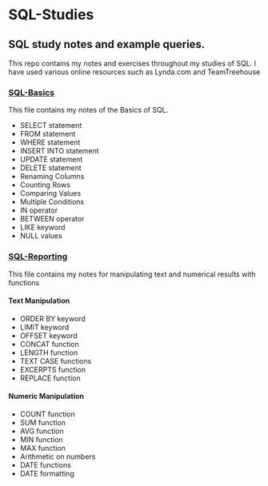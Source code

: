 # SQL-Studies
## SQL study notes and example queries.

This repo contains my notes and exercises throughout my studies of SQL.
I have used various online resources such as Lynda.com and TeamTreehouse

### [SQL-Basics](https://github.com/HorgeJ/SQL-Studies/blob/master/SQL-Basics.md)
This file contains my notes of the Basics of SQL.

* SELECT statement
* FROM statement
* WHERE statement
* INSERT INTO statement
* UPDATE statement
* DELETE statement
* Renaming Columns
* Counting Rows
* Comparing Values
* Multiple Conditions
* IN operator
* BETWEEN operator
* LIKE keyword
* NULL values

### [SQL-Reporting](https://github.com/HorgeJ/SQL-Studies/blob/master/SQL-Reporting.md)
This file contains my notes for manipulating text and numerical results with functions

#### Text Manipulation 
* ORDER BY keyword
* LIMIT keyword
* OFFSET keyword
* CONCAT function
* LENGTH function
* TEXT CASE functions
* EXCERPTS function
* REPLACE function

#### Numeric Manipulation
* COUNT function
* SUM function
* AVG function
* MIN function
* MAX function
* Arithmetic on numbers
* DATE functions
* DATE formatting
